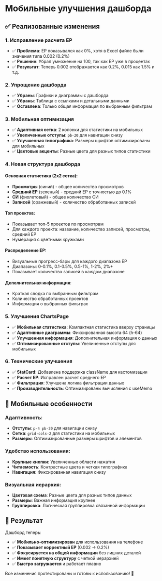 # Мобильные улучшения дашборда

## ✅ Реализованные изменения

### 1. **Исправление расчета ЕР**
- ✅ **Проблема**: ЕР показывался как 0%, хотя в Excel файле были значения типа 0.002 (0.2%)
- ✅ **Решение**: Убрал умножение на 100, так как ЕР уже в процентах
- ✅ **Результат**: Теперь 0.002 отображается как 0.2%, 0.015 как 1.5% и т.д.

### 2. **Упрощение дашборда**
- ✅ **Убраны**: Графики и диаграммы с дашборда
- ✅ **Убраны**: Таблица с ссылками и детальными данными
- ✅ **Оставлена**: Только общая информация по выбранным фильтрам

### 3. **Мобильная оптимизация**
- ✅ **Адаптивная сетка**: 2 колонки для статистики на мобильных
- ✅ **Увеличенные отступы**: `pb-20` для навигации снизу
- ✅ **Улучшенная типографика**: Размеры шрифтов оптимизированы для мобильных
- ✅ **Цветовые акценты**: Разные цвета для разных типов статистики

### 4. **Новая структура дашборда**

#### Основная статистика (2x2 сетка):
- **Просмотры** (синий) - общее количество просмотров
- **Средний ЕР** (зеленый) - средний ЕР с точностью до 0.1%
- **СИ** (фиолетовый) - общее количество СИ
- **Записей** (оранжевый) - количество обработанных записей

#### Топ проектов:
- Показывает топ-5 проектов по просмотрам
- Для каждого проекта: название, количество записей, просмотры, средний ЕР
- Нумерация с цветными кружками

#### Распределение ЕР:
- Визуальные прогресс-бары для каждого диапазона ЕР
- Диапазоны: 0-0.1%, 0.1-0.5%, 0.5-1%, 1-2%, 2%+
- Показывает количество записей в каждом диапазоне

#### Дополнительная информация:
- Краткая сводка по выбранным фильтрам
- Количество обработанных проектов
- Информация о выбранных фильтрах

### 5. **Улучшения ChartsPage**
- ✅ **Мобильная статистика**: Компактная статистика вверху страницы
- ✅ **Адаптивные диаграммы**: Фиксированная высота 64 (h-64)
- ✅ **Улучшенная информация**: Дополнительная информация о данных
- ✅ **Оптимизированные отступы**: Увеличенные отступы для мобильных

### 6. **Технические улучшения**
- ✅ **StatCard**: Добавлена поддержка className для кастомизации
- ✅ **Расчет ЕР**: Исправлен расчет среднего ЕР
- ✅ **Фильтрация**: Улучшена логика фильтрации данных
- ✅ **Производительность**: Оптимизированы вычисления с useMemo

## 📱 Мобильные особенности

### Адаптивность:
- **Отступы**: `p-4 pb-20` для навигации снизу
- **Сетка**: `grid-cols-2` для статистики на мобильных
- **Размеры**: Оптимизированные размеры шрифтов и элементов

### Удобство использования:
- **Крупные кнопки**: Увеличенные области нажатия
- **Читаемость**: Контрастные цвета и четкая типографика
- **Навигация**: Фиксированная навигация снизу

### Визуальная иерархия:
- **Цветовая схема**: Разные цвета для разных типов данных
- **Размеры**: Важная информация крупнее
- **Группировка**: Логическая группировка связанной информации

## 🎯 Результат

Дашборд теперь:
- ✅ **Мобильно-оптимизирован** для использования на телефоне
- ✅ **Показывает корректный ЕР** (0.002 → 0.2%)
- ✅ **Фокусируется на общей информации** без лишних деталей
- ✅ **Имеет понятную структуру** с четкой иерархией
- ✅ **Быстро загружается** и работает плавно

Все изменения протестированы и готовы к использованию! 🚀 